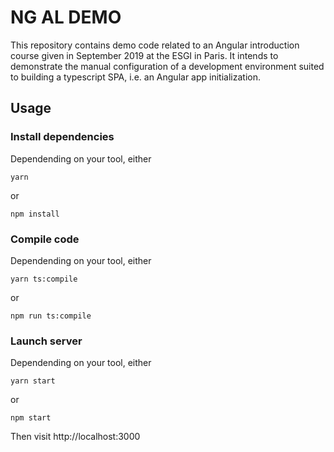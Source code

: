 # NG AL DEMO

This repository contains demo code related to an Angular introduction course given in September 2019 at the ESGI in Paris. It intends to demonstrate the manual configuration of a development environment suited to building a typescript SPA, i.e. an Angular app initialization.

## Usage

### Install dependencies

Dependending on your tool, either

```
yarn
```
or
```
npm install
```

### Compile code

Dependending on your tool, either

```
yarn ts:compile
```
or
```
npm run ts:compile
```

### Launch server

Dependending on your tool, either

```
yarn start
```
or
```
npm start
```

Then visit http://localhost:3000
